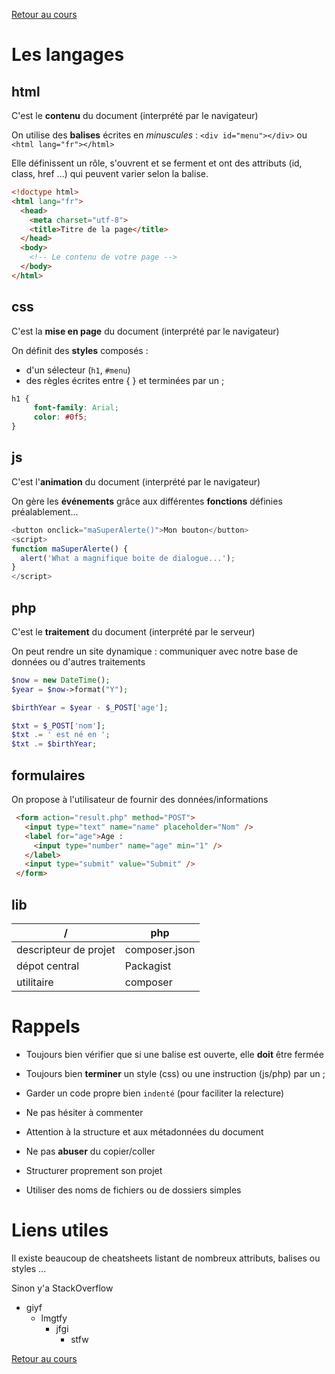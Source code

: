 [Retour au cours](../cours.md)

# Les langages

## html

C'est le __contenu__ du document (interprété par le navigateur)

On utilise des __balises__ écrites en *minuscules* : `<div id="menu"></div>` ou `<html lang="fr"></html>`

Elle définissent un rôle, s'ouvrent et se ferment et ont des attributs (id, class, href ...) qui peuvent varier selon la balise.

```html
<!doctype html>
<html lang="fr">
  <head>
    <meta charset="utf-8">
    <title>Titre de la page</title>
  </head>
  <body>
    <!-- Le contenu de votre page -->
  </body>
</html>
```

## css

C'est la __mise en page__ du document (interprété par le navigateur)

On définit des __styles__ composés :
* d'un sélecteur (`h1`, `#menu`)
* des règles écrites entre { } et terminées par un ;

```css
h1 {
     font-family: Arial;
     color: #0f5;
}
```

## js

C'est l'__animation__ du document (interprété par le navigateur)

On gère les __événements__ grâce aux différentes __fonctions__ définies préalablement...

```javascript
<button onclick="maSuperAlerte()">Mon bouton</button>
<script>
function maSuperAlerte() {
  alert('What a magnifique boite de dialogue...');
}
</script>
```

## php

C'est le __traitement__ du document (interprété par le serveur)

On peut rendre un site dynamique : communiquer avec notre base de données ou d'autres traitements

```php
$now = new DateTime();
$year = $now->format("Y");

$birthYear = $year - $_POST['age'];

$txt = $_POST['nom'];
$txt .= ' est né en ';
$txt .= $birthYear;
```

## formulaires

On propose à l'utilisateur de fournir des données/informations

```html
 <form action="result.php" method="POST">
   <input type="text" name="name" placeholder="Nom" />
   <label for="age">Age :
     <input type="number" name="age" min="1" />
   </label>
   <input type="submit" value="Submit" />
 </form>
```

## lib

| / | php |
| --- | --- |
| descripteur de projet | composer.json |
| dépot central | Packagist |
| utilitaire | composer |

# Rappels

- Toujours bien vérifier que si une balise est ouverte, elle __doit__ être fermée

- Toujours bien __terminer__ un style (css) ou une instruction (js/php) par un ;

- Garder un code propre bien `indenté` (pour faciliter la relecture)

- Ne pas hésiter à commenter

- Attention à la structure et aux métadonnées du document

- Ne pas __abuser__ du copier/coller

- Structurer proprement son projet

- Utiliser des noms de fichiers ou de dossiers simples

# Liens utiles

Il existe beaucoup de cheatsheets listant de nombreux attributs, balises ou styles ...

Sinon y'a StackOverflow

* giyf
  - lmgtfy
    + jfgi
      * stfw

[Retour au cours](../cours.md)
